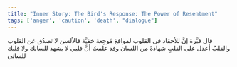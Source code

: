 ```yaml
---
title: "Inner Story: The Bird's Response: The Power of Resentment"
tags: ['anger', 'caution', 'death', "dialogue"]
---
```


 قال قبَّرة إنَّ للأحقاد في القلوب لمواقعَ مُوجِعة خفيَّة فالألسن لا تصدُق عن القلوب والقلبُ أعدل على القلبِ شهادةً من اللسان وقد علمتُ أنَّ قلبي لا يشهد للسانك ولا قلبك للساني
